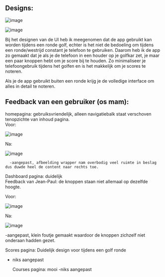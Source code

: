 <h2> Designs: </h2>

![image](https://github.com/einstein43/S3IP/assets/104003514/aa2de35b-7555-4b02-aef8-5dad8473eff1)

![image](https://github.com/einstein43/S3IP/assets/104003514/6e29b22b-a457-49e4-8b57-0b79ae2d362d)

Bij het designen van de UI heb ik meegenomen dat de app gebruikt kan worden tijdens een ronde golf, echter is het niet de bedoeling om tijdens een ronde/westrijd constant je telefoon te gebruiken. 
Daarom heb ik de app zo gemaakt dat je als je de telefoon in een houder op je golfkar zet, je maar een paar knoppen hebt om je score bij te houden. Zo minimaliseer je telefoongebruik tijdens het golfen en is het makkelijk om je scores te noteren.

Als je de app gebruikt buiten een ronde krijg je de volledige interface om alles in detail te noteren.




<h2>Feedback van een gebruiker (os mam):</h2>

homepagina: gebruiksvriendelijk, alleen navigatiebalk staat verschoven tenopzichte van inhoud pagina. </br>
Voor:

![image](https://github.com/einstein43/S3IP/assets/104003514/a0bf5cb8-be41-461d-b229-028bec7f1c2b)

Na:

![image](https://github.com/einstein43/S3IP/assets/104003514/8931fe19-b4a8-40f3-bf0d-d36e6c7a097d)

      -aangepast, afbeelding wrapper nam overbodig veel ruimte in beslag dus duwde heel de content naar rechts toe.



Dashboard pagina: duidelijk </br>
  Feedback van Jean-Paul: de knoppen staan niet allemaal op dezelfde hoogte.
  
  Voor:
  
  ![image](https://github.com/einstein43/S3IP/assets/104003514/17b3660a-7f27-42c7-a190-d9202ec970ce)

  Na:
  
  ![image](https://github.com/einstein43/S3IP/assets/104003514/36138f0c-f461-447d-aafe-24bea92fd71b)


-aangepast, klein foutje gemaakt waardoor de knoppen zichzelf niet onderaan hadden gezet.
  
  
  
  Scores pagina: Duidelijk design voor tijdens een golf ronde
- niks aangepast


   Courses pagina: mooi
  -niks aangepast
